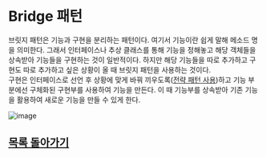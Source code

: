 # Bridge 패턴

브릿지 패턴은 기능과 구현을 분리하는 패턴이다. 여기서 기능이란 쉽게 말해 메소드 명을 의미한다. 그래서 인터페이스나 추상 클래스를 통해 기능을 정해놓고 해당 객체들을 상속받아 기능들을 구현하는 것이 일반적이다. 
하지만 해당 기능들을 따로 추가하고 구현도 따로 추가하고 싶은 상황이 올 때 브릿지 패턴을 사용하는 것이다.   
구현은 인터페이스로 선언 후 상황에 맞게 바꿔 끼우도록([전략 패턴 사용](https://github.com/kyo705/Design-Pattern/blob/master/%ED%96%89%EC%9C%84%20%ED%8C%A8%ED%84%B4/%EC%A0%84%EB%9E%B5%20%ED%8C%A8%ED%84%B4.md#strategy-%ED%8C%A8%ED%84%B4))하고 기능 부분에선 구체화된 구현부를 사용하여 기능을 만든다. 이 때 기능부를 상속받아 기존 기능을 활용하여 새로운 기능을 만들 수 있게 한다. 


![image](https://user-images.githubusercontent.com/89891704/161424862-99d3b833-cb6e-484b-91e6-02c311e653f4.png)   

## [목록 돌아가기](https://github.com/kyo705/Design-Pattern/blob/master/README.md#1-%EC%83%9D%EC%84%B1-%ED%8C%A8%ED%84%B4)
